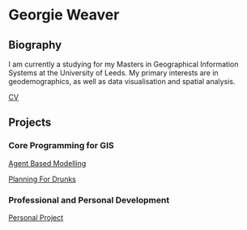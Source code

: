 # Georgie Weaver


## Biography

I am currently a studying for my Masters in Geographical Information Systems at the University of Leeds.
My primary interests are in geodemographics, as well as data visualisation and spatial analysis. 

[CV](georgieweaver.github.io/cv)

## Projects

### Core Programming for GIS


[Agent Based Modelling](georgieweaver.github.io/model)


[Planning For Drunks](georgieweaver.github.io/drunks)

### Professional and Personal Development


[Personal Project](georgieweaver.github.io/ppdproject)
